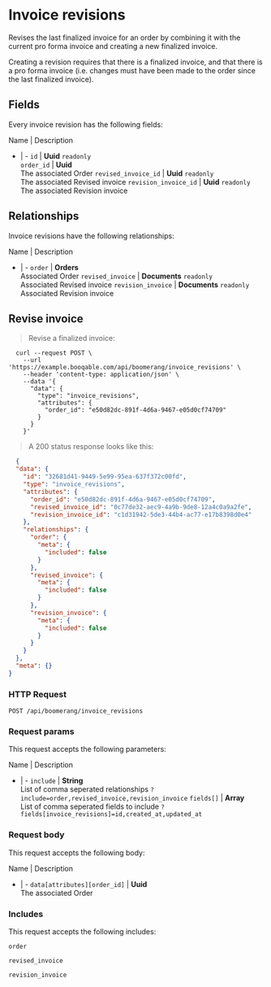 # Invoice revisions

Revises the last finalized invoice for an order by combining
it with the current pro forma invoice and creating a new
finalized invoice.

Creating a revision requires that there is a finalized invoice,
and that there is a pro forma invoice (i.e. changes must have been
made to the order since the last finalized invoice).

## Fields
Every invoice revision has the following fields:

Name | Description
- | -
`id` | **Uuid** `readonly`<br>
`order_id` | **Uuid** <br>The associated Order
`revised_invoice_id` | **Uuid** `readonly`<br>The associated Revised invoice
`revision_invoice_id` | **Uuid** `readonly`<br>The associated Revision invoice


## Relationships
Invoice revisions have the following relationships:

Name | Description
- | -
`order` | **Orders**<br>Associated Order
`revised_invoice` | **Documents** `readonly`<br>Associated Revised invoice
`revision_invoice` | **Documents** `readonly`<br>Associated Revision invoice


## Revise invoice



> Revise a finalized invoice:

```shell
  curl --request POST \
    --url 'https://example.booqable.com/api/boomerang/invoice_revisions' \
    --header 'content-type: application/json' \
    --data '{
      "data": {
        "type": "invoice_revisions",
        "attributes": {
          "order_id": "e50d82dc-891f-4d6a-9467-e05d0cf74709"
        }
      }
    }'
```

> A 200 status response looks like this:

```json
  {
  "data": {
    "id": "32681d41-9449-5e99-95ea-637f372c00fd",
    "type": "invoice_revisions",
    "attributes": {
      "order_id": "e50d82dc-891f-4d6a-9467-e05d0cf74709",
      "revised_invoice_id": "0c77de32-aec9-4a9b-9de8-12a4c0a9a2fe",
      "revision_invoice_id": "c1d31942-5de3-44b4-ac77-e17b8398d0e4"
    },
    "relationships": {
      "order": {
        "meta": {
          "included": false
        }
      },
      "revised_invoice": {
        "meta": {
          "included": false
        }
      },
      "revision_invoice": {
        "meta": {
          "included": false
        }
      }
    }
  },
  "meta": {}
}
```

### HTTP Request

`POST /api/boomerang/invoice_revisions`

### Request params

This request accepts the following parameters:

Name | Description
- | -
`include` | **String** <br>List of comma seperated relationships `?include=order,revised_invoice,revision_invoice`
`fields[]` | **Array** <br>List of comma seperated fields to include `?fields[invoice_revisions]=id,created_at,updated_at`


### Request body

This request accepts the following body:

Name | Description
- | -
`data[attributes][order_id]` | **Uuid** <br>The associated Order


### Includes

This request accepts the following includes:

`order`


`revised_invoice`


`revision_invoice`






